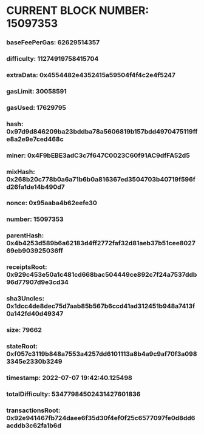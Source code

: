 # CURRENT BLOCK NUMBER: 15097353

### baseFeePerGas: 62629514357
### difficulty: 11274919758415704
### extraData: 0x4554482e4352415a59504f4f4c2e4f5247
### gasLimit: 30058591
### gasUsed: 17629795
### hash: 0x97d9d846209ba23bddba78a5606819b157bdd4970475119ffe8a2e9e7ced468c
### miner: 0x4F9bEBE3adC3c7f647C0023C60f91AC9dfFA52d5
### mixHash: 0x268b20c778b0a6a71b6b0a816367ed3504703b40719f596fd26fa1de14b490d7
### nonce: 0x95aaba4b62eefe30
### number: 15097353
### parentHash: 0x4b4253d589b6a62183d4ff2772faf32d81aeb37b51cee802769eb903925036ff
### receiptsRoot: 0x929c453e50a1c481cd668bac504449ce892c7f24a7537ddb96d77907d9e3cd34
### sha3Uncles: 0x1dcc4de8dec75d7aab85b567b6ccd41ad312451b948a7413f0a142fd40d49347
### size: 79662
### stateRoot: 0xf057c3119b848a7553a4257dd6101113a8b4a9c9af70f3a0983345e2330b3249
### timestamp: 2022-07-07 19:42:40.125498
### totalDifficulty: 53477984502431427601836
### transactionsRoot: 0x92e941467fb724daee6f35d30f4ef0f25c6577097fe0d8dd6acddb3c62fa1b6d
